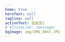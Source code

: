 ```yaml
---
home: true
heroText: null
tagline: null
actionText: 去留言1
# actionLink: /message/
bgImage: img/IMG_0847.JPG
---
```



